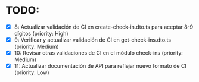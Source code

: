 # TODO:

- [x] 8: Actualizar validación de CI en create-check-in.dto.ts para aceptar 8-9 dígitos (priority: High)
- [x] 9: Verificar y actualizar validación de CI en get-check-ins.dto.ts (priority: Medium)
- [x] 10: Revisar otras validaciones de CI en el módulo check-ins (priority: Medium)
- [x] 11: Actualizar documentación de API para reflejar nuevo formato de CI (priority: Low)
